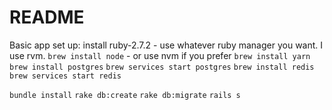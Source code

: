 # README

Basic app set up:
install ruby-2.7.2 - use whatever ruby manager you want. I use rvm.
`brew install node` - or use nvm if you prefer
`brew install yarn`
`brew install postgres`
`brew services start postgres`
`brew install redis`
`brew services start redis`

`bundle install`
`rake db:create`
`rake db:migrate`
`rails s`
